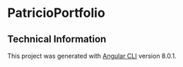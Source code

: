# PatricioPortfolio

## Technical Information
This project was generated with [Angular CLI](https://github.com/angular/angular-cli) version 8.0.1.
